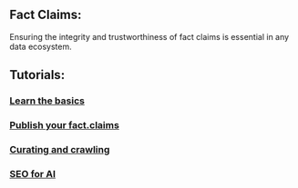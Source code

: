 ## Fact Claims:

Ensuring the integrity and trustworthiness of fact claims is essential in any data ecosystem. 


## Tutorials:

### [Learn the basics](./begin.md)

### [Publish your fact.claims](./fact.claims.md)

### [Curating and crawling](./crawling.md)

### [SEO for AI](./seo.md)
